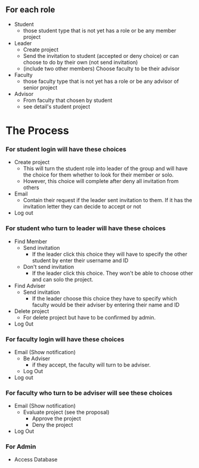## For each role
- Student
  - those student type that is not yet has a role or be any member project
- Leader
  - Create project
  - Send the invitation to student (accepted or deny choice) or can choose to do by their own (not send invitation)
  - (include two other members) Choose faculty to be their advisor
- Faculty
  - those faculty type that is not yet has a role or be any advisor of senior project
- Advisor
  - From faculty that chosen by student
  - see detail's student project

# The Process
### For student login will have these choices
- Create project
  - This will turn the student role into leader of the group and will have the choice for them whether to look for their member or solo.
  - However, this choice will complete after deny all invitation from others
- Email
  - Contain their request if the leader sent invitation to them. If it has the invitation letter they can decide to accept or not
- Log out

### For student who turn to leader will have these choices
- Find Member
  - Send invitation
    - If the leader click this choice they will have to specify the other student by enter their username and ID
  - Don't send invitation
    - If the leader click this choice. They won't be able to choose other and can solo the project.
- Find Adviser
  - Send invitation
    - If the leader choose this choice they have to specify which faculty would be their adviser by entering their name and ID
- Delete project
  - For delete project but have to be confirmed by admin.
- Log 0ut


### For faculty login will have these choices
- Email (Show notification)
  - Be Adviser
    - if they accept, the faculty will turn to be adviser.
  - Log Out
- Log out

### For faculty who turn to be adviser will see these choices
- Email (Show notification)
  - Evaluate project (see the proposal)
    - Approve the project
    - Deny the project
- Log Out

### For Admin
- Access Database
